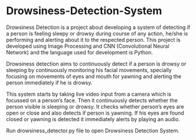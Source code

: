 # Drowsiness-Detection-System

Drowsiness Detection is a project about developing a system of detecting if a person is feeling sleepy or drowsy during course of any action, he/she is performing and alerting about it to the respected person. This project is developed using Image Processing and CNN (Convolutional Neural Network) and the language used for development is Python. 

Drowsiness detection aims to continuously detect if a person is drowsy or sleeping by continuously monitoring his facial movements, specially focusing on movements of eyes and mouth for yawning and alerting the person immediately if he is drowsy.

This system starts by taking live video input from a camera which is focussed on a person’s face. Then it continuously detects whether the person visible is sleeping or drowsy. It checks whether person’s eyes are open or close and also detects if person is yawning. If his eyes are found closed or yawning is detected it immediately alerts by playing an audio. 

Run drowsiness_detector.py file to open Drowsiness Detection System.
